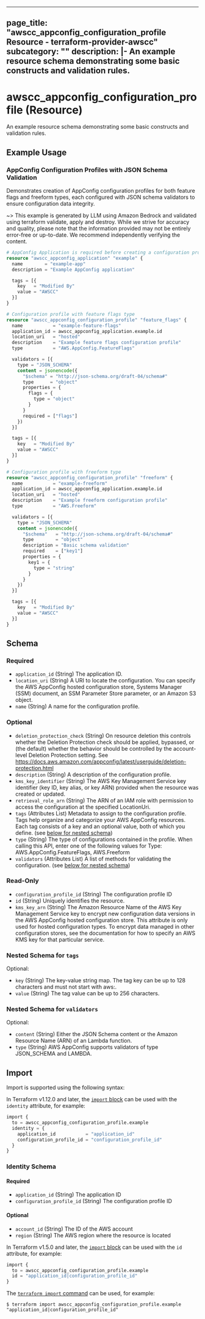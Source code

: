 
---
page_title: "awscc_appconfig_configuration_profile Resource - terraform-provider-awscc"
subcategory: ""
description: |-
  An example resource schema demonstrating some basic constructs and validation rules.
---

# awscc_appconfig_configuration_profile (Resource)

An example resource schema demonstrating some basic constructs and validation rules.

## Example Usage

### AppConfig Configuration Profiles with JSON Schema Validation

Demonstrates creation of AppConfig configuration profiles for both feature flags and freeform types, each configured with JSON schema validators to ensure configuration data integrity.

~> This example is generated by LLM using Amazon Bedrock and validated using terraform validate, apply and destroy. While we strive for accuracy and quality, please note that the information provided may not be entirely error-free or up-to-date. We recommend independently verifying the content.

```terraform
# AppConfig Application is required before creating a configuration profile
resource "awscc_appconfig_application" "example" {
  name        = "example-app"
  description = "Example AppConfig application"

  tags = [{
    key   = "Modified By"
    value = "AWSCC"
  }]
}

# Configuration profile with feature flags type
resource "awscc_appconfig_configuration_profile" "feature_flags" {
  name           = "example-feature-flags"
  application_id = awscc_appconfig_application.example.id
  location_uri   = "hosted"
  description    = "Example feature flags configuration profile"
  type           = "AWS.AppConfig.FeatureFlags"

  validators = [{
    type = "JSON_SCHEMA"
    content = jsonencode({
      "$schema" = "http://json-schema.org/draft-04/schema#"
      type      = "object"
      properties = {
        flags = {
          type = "object"
        }
      }
      required = ["flags"]
    })
  }]

  tags = [{
    key   = "Modified By"
    value = "AWSCC"
  }]
}

# Configuration profile with freeform type
resource "awscc_appconfig_configuration_profile" "freeform" {
  name           = "example-freeform"
  application_id = awscc_appconfig_application.example.id
  location_uri   = "hosted"
  description    = "Example freeform configuration profile"
  type           = "AWS.Freeform"

  validators = [{
    type = "JSON_SCHEMA"
    content = jsonencode({
      "$schema"   = "http://json-schema.org/draft-04/schema#"
      type        = "object"
      description = "Basic schema validation"
      required    = ["key1"]
      properties = {
        key1 = {
          type = "string"
        }
      }
    })
  }]

  tags = [{
    key   = "Modified By"
    value = "AWSCC"
  }]
}
```

<!-- schema generated by tfplugindocs -->
## Schema

### Required

- `application_id` (String) The application ID.
- `location_uri` (String) A URI to locate the configuration. You can specify the AWS AppConfig hosted configuration store, Systems Manager (SSM) document, an SSM Parameter Store parameter, or an Amazon S3 object.
- `name` (String) A name for the configuration profile.

### Optional

- `deletion_protection_check` (String) On resource deletion this controls whether the Deletion Protection check should be applied, bypassed, or (the default) whether the behavior should be controlled by the account-level Deletion Protection setting. See https://docs.aws.amazon.com/appconfig/latest/userguide/deletion-protection.html
- `description` (String) A description of the configuration profile.
- `kms_key_identifier` (String) The AWS Key Management Service key identifier (key ID, key alias, or key ARN) provided when the resource was created or updated.
- `retrieval_role_arn` (String) The ARN of an IAM role with permission to access the configuration at the specified LocationUri.
- `tags` (Attributes List) Metadata to assign to the configuration profile. Tags help organize and categorize your AWS AppConfig resources. Each tag consists of a key and an optional value, both of which you define. (see [below for nested schema](#nestedatt--tags))
- `type` (String) The type of configurations contained in the profile. When calling this API, enter one of the following values for Type: AWS.AppConfig.FeatureFlags, AWS.Freeform
- `validators` (Attributes List) A list of methods for validating the configuration. (see [below for nested schema](#nestedatt--validators))

### Read-Only

- `configuration_profile_id` (String) The configuration profile ID
- `id` (String) Uniquely identifies the resource.
- `kms_key_arn` (String) The Amazon Resource Name of the AWS Key Management Service key to encrypt new configuration data versions in the AWS AppConfig hosted configuration store. This attribute is only used for hosted configuration types. To encrypt data managed in other configuration stores, see the documentation for how to specify an AWS KMS key for that particular service.

<a id="nestedatt--tags"></a>
### Nested Schema for `tags`

Optional:

- `key` (String) The key-value string map. The tag key can be up to 128 characters and must not start with aws:.
- `value` (String) The tag value can be up to 256 characters.


<a id="nestedatt--validators"></a>
### Nested Schema for `validators`

Optional:

- `content` (String) Either the JSON Schema content or the Amazon Resource Name (ARN) of an Lambda function.
- `type` (String) AWS AppConfig supports validators of type JSON_SCHEMA and LAMBDA.

## Import

Import is supported using the following syntax:

In Terraform v1.12.0 and later, the [`import` block](https://developer.hashicorp.com/terraform/language/import) can be used with the `identity` attribute, for example:

```terraform
import {
  to = awscc_appconfig_configuration_profile.example
  identity = {
    application_id           = "application_id"
    configuration_profile_id = "configuration_profile_id"
  }
}
```

<!-- schema generated by tfplugindocs -->
### Identity Schema

#### Required

- `application_id` (String) The application ID
- `configuration_profile_id` (String) The configuration profile ID

#### Optional

- `account_id` (String) The ID of the AWS account
- `region` (String) The AWS region where the resource is located

In Terraform v1.5.0 and later, the [`import` block](https://developer.hashicorp.com/terraform/language/import) can be used with the `id` attribute, for example:

```terraform
import {
  to = awscc_appconfig_configuration_profile.example
  id = "application_id|configuration_profile_id"
}
```

The [`terraform import` command](https://developer.hashicorp.com/terraform/cli/commands/import) can be used, for example:

```shell
$ terraform import awscc_appconfig_configuration_profile.example "application_id|configuration_profile_id"
```
